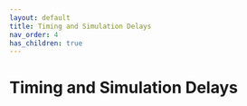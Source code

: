 ```yaml
---
layout: default
title: Timing and Simulation Delays
nav_order: 4
has_children: true
---
```


# Timing and Simulation Delays
